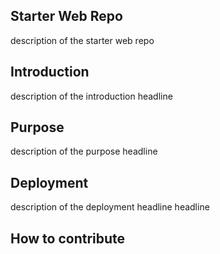 ## Starter Web Repo
description of the starter web repo
## Introduction
description of the introduction headline
## Purpose
description of the purpose headline
## Deployment
description of the deployment headline headline
## How to contribute

